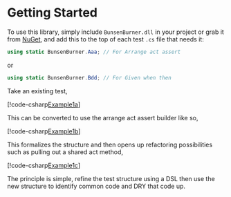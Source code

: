 # Getting Started

To use this library, simply include `BunsenBurner.dll` in your project or grab
it from [NuGet](https://www.nuget.org/packages/BunsenBurner/), and add this to
the top of each test `.cs` file
that needs it:

```C#
using static BunsenBurner.Aaa; // For Arrange act assert
```

or

```C#
using static BunsenBurner.Bdd; // For Given when then
```

Take an existing test,

[!code-csharp[Example1a](../../../Core/BunsenBurner.Tests/Examples/GettingStarted.cs#Example1a)]

This can be converted to use the arrange act assert builder like so,

[!code-csharp[Example1b](../../../Core/BunsenBurner.Tests/Examples/GettingStarted.cs#Example1b)]

This formalizes the structure and then opens up refactoring possibilities
such as pulling out a shared act method,

[!code-csharp[Example1c](../../../Core/BunsenBurner.Tests/Examples/GettingStarted.cs#Example1c)]

The principle is simple, refine the test structure using a DSL
then use the new structure to identify common code and DRY that code up.